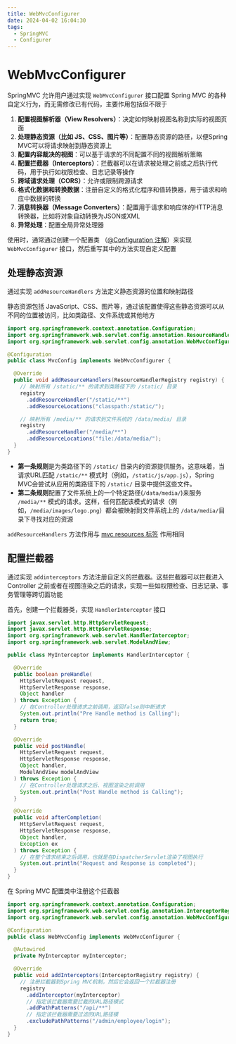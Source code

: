```yaml
---
title: WebMvcConfigurer
date: 2024-04-02 16:04:30
tags:
  - SpringMVC
  - Configurer
---
```

# WebMvcConfigurer

SpringMVC 允许用户通过实现 `WebMvcConfigurer` 接口配置 Spring MVC 的各种自定义行为，而无需修改已有代码，主要作用包括但不限于

1. **配置视图解析器（View Resolvers）**：决定如何映射视图名称到实际的视图页面
2. **处理静态资源（比如 JS、CSS、图片等）**：配置静态资源的路径，以便Spring MVC可以将请求映射到静态资源上
3. **配置内容裁决的视图**：可以基于请求的不同配置不同的视图解析策略
4. **配置拦截器（Interceptors）**：拦截器可以在请求被处理之前或之后执行代码，用于执行如权限检查、日志记录等操作
5. **跨域请求处理（CORS）**：允许或限制跨源请求
6. **格式化数据和转换数据**：注册自定义的格式化程序和值转换器，用于请求和响应中数据的转换
7. **消息转换器（Message Converters）**：配置用于请求和响应体的HTTP消息转换器，比如将对象自动转换为JSON或XML
8. **异常处理**：配置全局异常处理器

使用时，通常通过创建一个配置类 （[@Configuration 注解](..\Spring\注解\@Configuration.md)）来实现 `WebMvcConfigurer` 接口，然后重写其中的方法实现自定义配置

## 处理静态资源

通过实现 `addResourceHandlers` 方法定义静态资源的位置和映射路径

静态资源包括 JavaScript、CSS、图片等，通过该配置使得这些静态资源可以从不同的位置被访问，比如类路径、文件系统或其他地方

```java
import org.springframework.context.annotation.Configuration;
import org.springframework.web.servlet.config.annotation.ResourceHandlerRegistry;
import org.springframework.web.servlet.config.annotation.WebMvcConfigurer;

@Configuration
public class MvcConfig implements WebMvcConfigurer {

  @Override
  public void addResourceHandlers(ResourceHandlerRegistry registry) {
    // 映射所有 /static/** 的请求到类路径下的 /static/ 目录
    registry
      .addResourceHandler("/static/**")
      .addResourceLocations("classpath:/static/");

    // 映射所有 /media/** 的请求到文件系统的 /data/media/ 目录
    registry
      .addResourceHandler("/media/**")
      .addResourceLocations("file:/data/media/");
  }
}
```

- **第一条规则**是为类路径下的 `/static/` 目录内的资源提供服务。这意味着，当请求URL匹配 `/static/**` 模式时（例如，`/static/js/app.js`），Spring MVC会尝试从应用的类路径下的 `/static/` 目录中提供这些文件。
- **第二条规则**配置了文件系统上的一个特定路径(`/data/media/`)来服务 `/media/**` 模式的请求。这样，任何匹配该模式的请求（例如，`/media/images/logo.png`）都会被映射到文件系统上的 `/data/media/`目录下寻找对应的资源

`addResourceHandlers` 方法作用与 [mvc resources 标签](静态资源访问.md#mvc%20resources%20标签) 作用相同

## 配置拦截器

通过实现 `addinterceptors` 方法注册自定义的拦截器。这些拦截器可以拦截进入 Controller 之前或者在视图渲染之后的请求，实现一些如权限检查、日志记录、事务管理等跨切面功能

首先，创建一个拦截器类，实现 `HandlerInterceptor` 接口

```java
import javax.servlet.http.HttpServletRequest;
import javax.servlet.http.HttpServletResponse;
import org.springframework.web.servlet.HandlerInterceptor;
import org.springframework.web.servlet.ModelAndView;

public class MyInterceptor implements HandlerInterceptor {

  @Override
  public boolean preHandle(
    HttpServletRequest request,
    HttpServletResponse response,
    Object handler
  ) throws Exception {
    // 在Controller处理请求之前调用，返回false则中断请求
    System.out.println("Pre Handle method is Calling");
    return true;
  }

  @Override
  public void postHandle(
    HttpServletRequest request,
    HttpServletResponse response,
    Object handler,
    ModelAndView modelAndView
  ) throws Exception {
    // 在Controller处理请求之后、视图渲染之前调用
    System.out.println("Post Handle method is Calling");
  }

  @Override
  public void afterCompletion(
    HttpServletRequest request,
    HttpServletResponse response,
    Object handler,
    Exception ex
  ) throws Exception {
    // 在整个请求结束之后调用，也就是在DispatcherServlet渲染了视图执行
    System.out.println("Request and Response is completed");
  }
}
```

在 Spring MVC 配置类中注册这个拦截器

```java
import org.springframework.context.annotation.Configuration;
import org.springframework.web.servlet.config.annotation.InterceptorRegistry;
import org.springframework.web.servlet.config.annotation.WebMvcConfigurer;

@Configuration
public class WebMvcConfig implements WebMvcConfigurer {

  @Autowired
  private MyInterceptor myInterceptor;

  @Override
  public void addInterceptors(InterceptorRegistry registry) {
    // 注册拦截器到Spring MVC机制，然后它会返回一个拦截器注册
    registry
      .addInterceptor(myInterceptor)
      // 指定该拦截器需要拦截的URL路径模式
      .addPathPatterns("/api/**")
      // 指定该拦截器需要过滤的URL路径模
      .excludePathPatterns("/admin/employee/login");
  }
}
```

